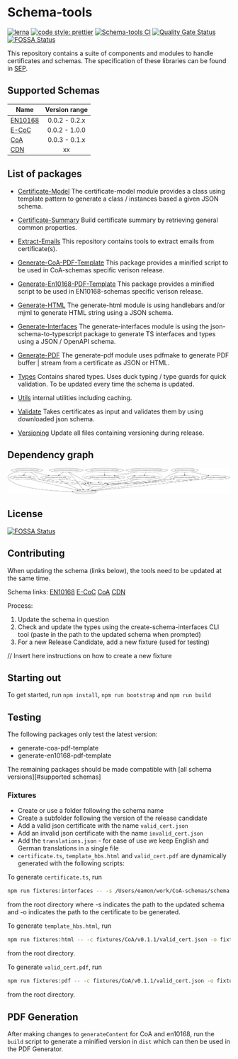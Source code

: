 # Schema-tools

[![lerna](https://img.shields.io/badge/maintained%20with-lerna-cc00ff.svg)](https://lerna.js.org/)
[![code style: prettier](https://img.shields.io/badge/code_style-prettier-ff69b4.svg?style=flat-square)](https://github.com/prettier/prettier)
[![Schema-tools CI](https://github.com/s1seven/schema-tools/actions/workflows/node.yml/badge.svg)](https://github.com/s1seven/schema-tools/actions/workflows/node.yml)
[![Quality Gate Status](https://sonarcloud.io/api/project_badges/measure?project=s1seven%3Aschema-tools&metric=alert_status&token=0a4150e61b1839bce6a382c9ca31f087ac30435a)](https://sonarcloud.io/dashboard?id=s1seven%3Aschema-tools)
[![FOSSA Status](https://app.fossa.com/api/projects/git%2Bgithub.com%2Fs1seven%2Fschema-tools.svg?type=shield)](https://app.fossa.com/projects/git%2Bgithub.com%2Fs1seven%2Fschema-tools?ref=badge_shield)

This repository contains a suite of components and modules to handle certificates and schemas.
The specification of these libraries can be found in [SEP](https://s1seven.github.io/SEP/schemas/).

## Supported Schemas

| Name                                                               | Version range |
| ------------------------------------------------------------------ | :-----------: |
| [EN10168](https://github.com/thematerials-network/EN10168-schemas) | 0.0.2 - 0.2.x |
| [E-CoC](https://github.com/thematerials-network/E-CoC-schemas)     | 0.0.2 - 1.0.0 |
| [CoA](https://github.com/thematerials-network/CoA-schemas)         | 0.0.3 - 0.1.x |
| [CDN](https://github.com/thematerials-network/CDN-schemas)         |      xx       |

## List of packages

- [Certificate-Model](https://github.com/s1seven/schema-tools/tree/master/packages/certificate-model#readme)
  The certificate-model module provides a class using template pattern to generate a class / instances based a given JSON schema.

- [Certificate-Summary](https://github.com/s1seven/schema-tools/blob/main/packages/certificate-summary/README.md)
  Build certificate summary by retrieving general common properties.

- [Extract-Emails](https://github.com/s1seven/schema-tools/tree/master/packages/extract-emails#readme)
  This repository contains tools to extract emails from certificate(s).

- [Generate-CoA-PDF-Template](https://github.com/s1seven/schema-tools/blob/main/packages/generate-coa-pdf-template/README.md)
  This package provides a minified script to be used in CoA-schemas specific verison release.

- [Generate-En10168-PDF-Template](https://github.com/s1seven/schema-tools/blob/main/packages/generate-en10168-pdf-template/README.md)
  This package provides a minified script to be used in EN10168-schemas specific verison release.

- [Generate-HTML](https://github.com/s1seven/schema-tools/tree/master/packages/generate-html#readme)
  The generate-html module is using handlebars and/or mjml to generate HTML string using a JSON schema.

- [Generate-Interfaces](https://github.com/s1seven/schema-tools/tree/master/packages/generate-interfaces#readme)
  The generate-interfaces module is using the json-schema-to-typescript package to generate TS interfaces and types using a JSON / OpenAPI schema.

- [Generate-PDF](https://github.com/s1seven/schema-tools/tree/master/packages/generate-pdf#readme)
  The generate-pdf module uses pdfmake to generate PDF buffer | stream from a certificate as JSON or HTML.

- [Types](https://github.com/s1seven/schema-tools/tree/master/packages/types#readme)
  Contains shared types. Uses duck typing / type guards for quick validation. To be updated every time the schema is updated.

- [Utils](https://github.com/s1seven/schema-tools/tree/master/packages/utils#readme)
  internal utilities including caching.

- [Validate](https://github.com/s1seven/schema-tools/tree/master/packages/validate#readme)
  Takes certificates as input and validates them by using downloaded json schema.

- [Versioning](https://github.com/s1seven/schema-tools/blob/main/packages/versioning/README.md)
  Update all files containing versioning during release.

## Dependency graph

![dependency graph](./graph.png)

## License

[![FOSSA Status](https://app.fossa.com/api/projects/git%2Bgithub.com%2Fs1seven%2Fschema-tools.svg?type=large)](https://app.fossa.com/projects/git%2Bgithub.com%2Fs1seven%2Fschema-tools?ref=badge_large)

## Contributing

When updating the schema (links below), the tools need to be updated at the same time.

Schema links:
[EN10168](https://github.com/thematerials-network/EN10168-schemas)
[E-CoC](https://github.com/thematerials-network/E-CoC-schemas)
[CoA](https://github.com/thematerials-network/CoA-schemas)
[CDN](https://github.com/thematerials-network/CDN-schemas)

Process:

1. Update the schema in question
2. Check and update the types using the create-schema-interfaces CLI tool (paste in the path to the updated schema when prompted)
3. For a new Release Candidate, add a new fixture (used for testing)

// Insert here instructions on how to create a new fixture

## Starting out

To get started, run `npm install`, `npm run bootstrap` and `npm run build`

## Testing

The following packages only test the latest version:

- generate-coa-pdf-template
- generate-en10168-pdf-template

The remaining packages should be made compatible with [all schema versions][#supported schemas]

### Fixtures

- Create or use a folder following the schema name
- Create a subfolder following the version of the release candidate
- Add a valid json certificate with the name `valid_cert.json`
- Add an invalid json certificate with the name `invalid_cert.json`
- Add the `translations.json` - for ease of use we keep English and German translations in a single file
- `certificate.ts`, `template_hbs.html` and `valid_cert.pdf` are dynamically generated with the following scripts:

To generate `certificate.ts`, run

```sh
npm run fixtures:interfaces -- -s /Users/eamon/work/CoA-schemas/schema.json -o fixtures/CoA/v0.1.1/certificate.ts
```

from the root directory where -s indicates the path to the updated schema and -o indicates the path to the certificate to be generated.

To generate `template_hbs.html`, run

```sh
npm run fixtures:html -- -c fixtures/CoA/v0.1.1/valid_cert.json -o fixtures/CoA/v0.1.1/template_hbs.html -t fixtures/CoA/v0.1.1/translations.json -T /Users/eamon/work/CoA-schemas/template.hbs
```

from the root directory.

To generate `valid_cert.pdf`, run

```sh
npm run fixtures:pdf -- -c fixtures/CoA/v0.1.1/valid_cert.json -o fixtures/CoA/v0.1.1/valid_cert.pdf -t fixtures/CoA/v0.1.1/translations.json -g /Users/eamon/work/CoA-schemas/generate-pdf.min.js -s /Users/eamon/work/CoA-schemas/generate-pdf.styles.json
```

from the root directory.

## PDF Generation

After making changes to `generateContent` for CoA and en10168, run the `build` script to generate a minified version in `dist` which can then be used in the PDF Generator.
